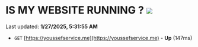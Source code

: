 # IS MY WEBSITE RUNNING ? [![](https://img.shields.io/static/v1?label=Sponsor&message=%E2%9D%A4&logo=GitHub&color=%23fe8e86)](https://github.com/sponsors/Youssef-Lehmam)

Last updated: **1/27/2025, 5:31:55 AM**

- `GET` [https://youssefservice.me](https://youssefservice.me) - **Up** (147ms)
